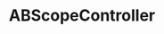 ---
title: ABScopeController
layout: module
mod: 'module:ABScopeController'
category: api-controllers
---